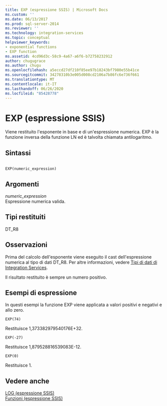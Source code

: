 ```yaml
---
title: EXP (espressione SSIS) | Microsoft Docs
ms.custom: ''
ms.date: 06/13/2017
ms.prod: sql-server-2014
ms.reviewer: ''
ms.technology: integration-services
ms.topic: conceptual
helpviewer_keywords:
- exponential functions
- EXP function
ms.assetid: 4cd96d3c-58c9-4a67-a6f6-b72758232912
author: chugugrace
ms.author: chugu
ms.openlocfilehash: a5eccd27df210f85ee97b18243bf7980e55b41ce
ms.sourcegitcommit: 34278310b3e005d008cd2106a7b86fc6e736f661
ms.translationtype: MT
ms.contentlocale: it-IT
ms.lasthandoff: 06/26/2020
ms.locfileid: "85428778"
---
```

# <a name="exp-ssis-expression"></a>EXP (espressione SSIS)
  Viene restituito l'esponente in base e di un'espressione numerica. EXP è la funzione inversa della funzione LN ed è talvolta chiamata antilogaritmo.  
  
## <a name="syntax"></a>Sintassi  
  
```  
  
EXP(numeric_expression)  
```  
  
## <a name="arguments"></a>Argomenti  
 *numeric_expression*  
 Espressione numerica valida.  
  
## <a name="result-types"></a>Tipi restituiti  
 DT_R8  
  
## <a name="remarks"></a>Osservazioni  
 Prima del calcolo dell'esponente viene eseguito il cast dell'espressione numerica al tipo di dati DT_R8. Per altre informazioni, vedere [Tipi di dati di Integration Services](../data-flow/integration-services-data-types.md).  
  
 Il risultato restituito è sempre un numero positivo.  
  
## <a name="expression-examples"></a>Esempi di espressione  
 In questi esempi la funzione EXP viene applicata a valori positivi e negativi e allo zero.  
  
```  
EXP(74)  
```  
  
 Restituisce 1,373382979540176E+32.  
  
```  
EXP(-27)  
```  
  
 Restituisce 1,879528816539083E-12.  
  
```  
EXP(0)  
```  
  
 Restituisce 1.  
  
## <a name="see-also"></a>Vedere anche  
 [LOG &#40;espressione SSIS&#41;](log-ssis-expression.md)   
 [Funzioni &#40;espressione SSIS&#41;](functions-ssis-expression.md)  
  
  
